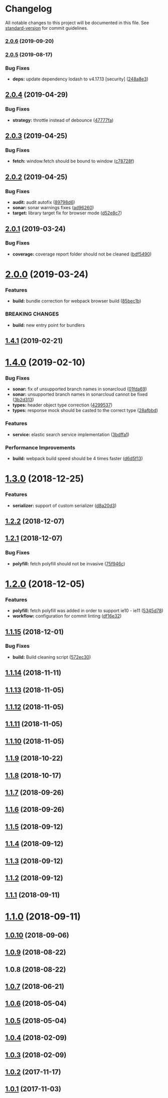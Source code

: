 # Changelog

All notable changes to this project will be documented in this file. See [standard-version](https://github.com/conventional-changelog/standard-version) for commit guidelines.

### [2.0.6](https://github.com/AlexeyPopovUA/advanced-logger/compare/v2.0.5...v2.0.6) (2019-09-20)

### [2.0.5](https://github.com/AlexeyPopovUA/advanced-logger/compare/v2.0.4...v2.0.5) (2019-08-17)


### Bug Fixes

* **deps:** update dependency lodash to v4.17.13 [security] ([248a8e3](https://github.com/AlexeyPopovUA/advanced-logger/commit/248a8e3))

<a name="2.0.4"></a>
## [2.0.4](https://github.com/AlexeyPopovUA/advanced-logger/compare/v2.0.3...v2.0.4) (2019-04-29)


### Bug Fixes

* **strategy:** throttle instead of debounce ([47777fa](https://github.com/AlexeyPopovUA/advanced-logger/commit/47777fa))



<a name="2.0.3"></a>
## [2.0.3](https://github.com/AlexeyPopovUA/advanced-logger/compare/v2.0.2...v2.0.3) (2019-04-25)


### Bug Fixes

* **fetch:** window.fetch should be bound to window ([c78728f](https://github.com/AlexeyPopovUA/advanced-logger/commit/c78728f))



<a name="2.0.2"></a>
## [2.0.2](https://github.com/AlexeyPopovUA/advanced-logger/compare/v2.0.1...v2.0.2) (2019-04-25)


### Bug Fixes

* **audit:** audit autofix ([89798d6](https://github.com/AlexeyPopovUA/advanced-logger/commit/89798d6))
* **sonar:** sonar warnings fixes ([ad96260](https://github.com/AlexeyPopovUA/advanced-logger/commit/ad96260))
* **target:** library target fix for browser mode ([d52e8c7](https://github.com/AlexeyPopovUA/advanced-logger/commit/d52e8c7))



<a name="2.0.1"></a>
## [2.0.1](https://github.com/AlexeyPopovUA/advanced-logger/compare/v2.0.0...v2.0.1) (2019-03-24)


### Bug Fixes

* **coverage:** coverage report folder should not be cleaned ([bdf5490](https://github.com/AlexeyPopovUA/advanced-logger/commit/bdf5490))



<a name="2.0.0"></a>
# [2.0.0](https://github.com/AlexeyPopovUA/advanced-logger/compare/v1.4.1...v2.0.0) (2019-03-24)


### Features

* **build:** bundle correction for webpack browser build ([85bec1b](https://github.com/AlexeyPopovUA/advanced-logger/commit/85bec1b))


### BREAKING CHANGES

* **build:** new entry point for bundlers



<a name="1.4.1"></a>
## [1.4.1](https://github.com/AlexeyPopovUA/advanced-logger/compare/v1.4.0...v1.4.1) (2019-02-21)



<a name="1.4.0"></a>
# [1.4.0](https://github.com/AlexeyPopovUA/advanced-logger/compare/v1.3.0...v1.4.0) (2019-02-10)


### Bug Fixes

* **sonar:** fix of unsupported branch names in sonarcloud ([01fda69](https://github.com/AlexeyPopovUA/advanced-logger/commit/01fda69))
* **sonar:** unsupported branch names in sonarcloud cannot be fixed ([3b2d313](https://github.com/AlexeyPopovUA/advanced-logger/commit/3b2d313))
* **types:** header object type correction ([4299537](https://github.com/AlexeyPopovUA/advanced-logger/commit/4299537))
* **types:** response mock should be casted to the correct type ([28afbbd](https://github.com/AlexeyPopovUA/advanced-logger/commit/28afbbd))


### Features

* **service:** elastic search service implementation ([3bdffa1](https://github.com/AlexeyPopovUA/advanced-logger/commit/3bdffa1))


### Performance Improvements

* **build:** webpack build speed should be 4 times faster ([d6d5f13](https://github.com/AlexeyPopovUA/advanced-logger/commit/d6d5f13))



<a name="1.3.0"></a>
# [1.3.0](https://github.com/AlexeyPopovUA/advanced-logger/compare/v1.2.2...v1.3.0) (2018-12-25)


### Features

* **serializer:** support of custom serializer ([d8a20d3](https://github.com/AlexeyPopovUA/advanced-logger/commit/d8a20d3))



<a name="1.2.2"></a>
## [1.2.2](https://github.com/AlexeyPopovUA/advanced-logger/compare/v1.2.1...v1.2.2) (2018-12-07)



<a name="1.2.1"></a>
## [1.2.1](https://github.com/AlexeyPopovUA/advanced-logger/compare/v1.2.0...v1.2.1) (2018-12-07)


### Bug Fixes

* **polyfill:** fetch polyfill should not be invasive ([75f946c](https://github.com/AlexeyPopovUA/advanced-logger/commit/75f946c))



<a name="1.2.0"></a>
# [1.2.0](https://github.com/AlexeyPopovUA/advanced-logger/compare/v1.1.15...v1.2.0) (2018-12-05)


### Features

* **polyfill:** fetch polyfill was added in order to support ie10 - ie11 ([5345d78](https://github.com/AlexeyPopovUA/advanced-logger/commit/5345d78))
* **workflow:** configuration for commit linting ([df16e32](https://github.com/AlexeyPopovUA/advanced-logger/commit/df16e32))



<a name="1.1.15"></a>
## [1.1.15](https://github.com/AlexeyPopovUA/advanced-logger/compare/v1.1.14...v1.1.15) (2018-12-01)


### Bug Fixes

* **build:** Build cleaning script ([572ec30](https://github.com/AlexeyPopovUA/advanced-logger/commit/572ec30))



<a name="1.1.14"></a>
## [1.1.14](https://github.com/AlexeyPopovUA/advanced-logger/compare/v1.1.13...v1.1.14) (2018-11-11)



<a name="1.1.13"></a>
## [1.1.13](https://github.com/AlexeyPopovUA/advanced-logger/compare/v1.1.11...v1.1.13) (2018-11-05)



<a name="1.1.12"></a>
## [1.1.12](https://github.com/AlexeyPopovUA/advanced-logger/compare/v1.1.11...v1.1.12) (2018-11-05)



<a name="1.1.11"></a>
## [1.1.11](https://github.com/AlexeyPopovUA/advanced-logger/compare/v1.1.10...v1.1.11) (2018-11-05)



<a name="1.1.10"></a>
## [1.1.10](https://github.com/AlexeyPopovUA/advanced-logger/compare/v1.1.9...v1.1.10) (2018-11-05)



<a name="1.1.9"></a>
## [1.1.9](https://github.com/AlexeyPopovUA/universal-logger/compare/v1.1.8...v1.1.9) (2018-10-22)



<a name="1.1.8"></a>
## [1.1.8](https://github.com/AlexeyPopovUA/universal-logger/compare/v1.1.7...v1.1.8) (2018-10-17)



<a name="1.1.7"></a>
## [1.1.7](https://github.com/AlexeyPopovUA/universal-logger/compare/v1.1.6...v1.1.7) (2018-09-26)



<a name="1.1.6"></a>
## [1.1.6](https://github.com/AlexeyPopovUA/universal-logger/compare/v1.0.9...v1.1.6) (2018-09-26)



<a name="1.1.5"></a>
## [1.1.5](https://github.com/AlexeyPopovUA/universal-logger/compare/v1.1.4...v1.1.5) (2018-09-12)



<a name="1.1.4"></a>
## [1.1.4](https://github.com/AlexeyPopovUA/universal-logger/compare/v1.1.3...v1.1.4) (2018-09-12)



<a name="1.1.3"></a>
## [1.1.3](https://github.com/AlexeyPopovUA/universal-logger/compare/v1.1.2...v1.1.3) (2018-09-12)



<a name="1.1.2"></a>
## [1.1.2](https://github.com/AlexeyPopovUA/universal-logger/compare/v1.1.1...v1.1.2) (2018-09-12)



<a name="1.1.1"></a>
## [1.1.1](https://github.com/AlexeyPopovUA/universal-logger/compare/v1.1.0...v1.1.1) (2018-09-11)



<a name="1.1.0"></a>
# [1.1.0](https://github.com/AlexeyPopovUA/universal-logger/compare/v1.0.10...v1.1.0) (2018-09-11)



<a name="1.0.10"></a>
## [1.0.10](https://github.com/AlexeyPopovUA/universal-logger/compare/v1.0.6...v1.0.10) (2018-09-06)



<a name="1.0.9"></a>
## [1.0.9](https://github.com/AlexeyPopovUA/universal-logger/compare/v1.0.8...v1.0.9) (2018-08-22)



<a name="1.0.8"></a>
## 1.0.8 (2018-08-22)



<a name="1.0.7"></a>
## [1.0.7](https://github.com/AlexeyPopovUA/universal-logger/compare/v1.0.6...v1.0.7) (2018-06-21)



<a name="1.0.6"></a>
## [1.0.6](https://github.com/AlexeyPopovUA/universal-logger/compare/v1.0.5...v1.0.6) (2018-05-04)



<a name="1.0.5"></a>
## [1.0.5](https://github.com/AlexeyPopovUA/universal-logger/compare/v1.0.4...v1.0.5) (2018-05-04)



<a name="1.0.4"></a>
## [1.0.4](https://github.com/AlexeyPopovUA/universal-logger/compare/v1.0.3...v1.0.4) (2018-02-09)



<a name="1.0.3"></a>
## [1.0.3](https://github.com/AlexeyPopovUA/universal-logger/compare/v1.0.2...v1.0.3) (2018-02-09)



<a name="1.0.2"></a>
## [1.0.2](https://github.com/AlexeyPopovUA/universal-logger/compare/v1.0.1...v1.0.2) (2017-11-17)



<a name="1.0.1"></a>
## [1.0.1](https://github.com/AlexeyPopovUA/universal-logger/compare/v0.1.1...v1.0.1) (2017-11-03)